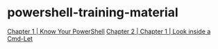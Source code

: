 # powershell-training-material

[Chapter 1 | Know Your PowerShell](chapter-1.md) 
[Chapter 2 | Chapter 1 | Look inside a Cmd-Let](chapter-1.md) 
